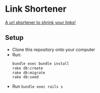 # Link Shortener

[A url shortener to shrink your links!](https://toonlinks.herokuapp.com/)



## Setup

- Clone this repository onto your computer
- Run:
  ```bash
  bundle exec bundle install
  rake db:create
  rake db:migrate
  rake db:seed
  ```
- Run `bundle exec rails s`
